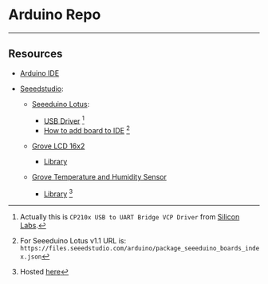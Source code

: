 # Arduino Repo
---
## Resources
- [Arduino IDE](https://www.arduino.cc/en/software)
- [Seeedstudio](https://www.seeedstudio.com/):

  - [Seeeduino Lotus](https://wiki.seeedstudio.com/Seeeduino_Lotus/):
    
    - [USB Driver](Drivers/CP210x.zip) [^usb-driver]
    - [How to add board to IDE](https://wiki.seeedstudio.com/Seeed_Arduino_Boards/) [^board-to-ide]

  - [Grove LCD 16x2](https://wiki.seeedstudio.com/Grove-LCD_RGB_Backlight/)

    - [Library](Libraries/Grove_LCD_RGB_Backlight.zip)

  - [Grove Temperature and Humidity Sensor](https://wiki.seeedstudio.com/Grove-TemperatureAndHumidity_Sensor/)

    - [Library](Libraries/Grove_Temperature_And_Humidity_Sensor.zip) [^DHT-Library]




[^usb-driver]: Actually this is `CP210x USB to UART Bridge VCP Driver` from [Silicon Labs](https://www.silabs.com/developers/usb-to-uart-bridge-vcp-drivers).
[^board-to-ide]: For Seeeduino Lotus v1.1 URL is:
  `https://files.seeedstudio.com/arduino/package_seeeduino_boards_index.json`
[^DHT-Library]: Hosted [here](https://github.com/Seeed-Studio/Grove_Temperature_And_Humidity_Sensor)
